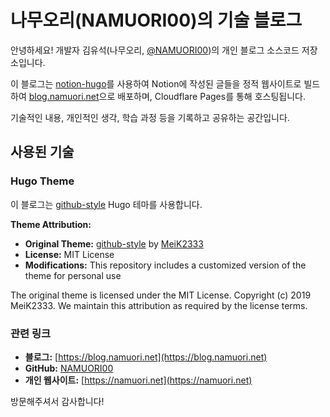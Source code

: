 # 나무오리(NAMUORI00)의 기술 블로그

안녕하세요! 개발자 김유석(나무오리, [@NAMUORI00](https://github.com/NAMUORI00))의 개인 블로그 소스코드 저장소입니다.

이 블로그는 [notion-hugo](https://github.com/plane-dot/notion-hugo)를 사용하여 Notion에 작성된 글들을 정적 웹사이트로 빌드하여 [blog.namuori.net](https://blog.namuori.net)으로 배포하며, Cloudflare Pages를 통해 호스팅됩니다.

기술적인 내용, 개인적인 생각, 학습 과정 등을 기록하고 공유하는 공간입니다.

## 사용된 기술

### Hugo Theme
이 블로그는 [github-style](https://github.com/MeiK2333/github-style) Hugo 테마를 사용합니다.

**Theme Attribution:**
- **Original Theme:** [github-style](https://github.com/MeiK2333/github-style) by [MeiK2333](https://github.com/MeiK2333)
- **License:** MIT License
- **Modifications:** This repository includes a customized version of the theme for personal use

The original theme is licensed under the MIT License. Copyright (c) 2019 MeiK2333. We maintain this attribution as required by the license terms.

### 관련 링크

-   **블로그:** [https://blog.namuori.net](https://blog.namuori.net)
-   **GitHub:** [NAMUORI00](https://github.com/NAMUORI00)
-   **개인 웹사이트:** [https://namuori.net](https://namuori.net)

방문해주셔서 감사합니다!

